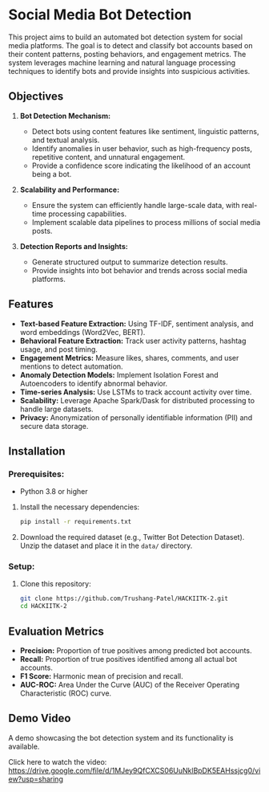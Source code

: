 # Social Media Bot Detection

This project aims to build an automated bot detection system for social media platforms. The goal is to detect and classify bot accounts based on their content patterns, posting behaviors, and engagement metrics. The system leverages machine learning and natural language processing techniques to identify bots and provide insights into suspicious activities.

## Objectives
1. **Bot Detection Mechanism:**
   - Detect bots using content features like sentiment, linguistic patterns, and textual analysis.
   - Identify anomalies in user behavior, such as high-frequency posts, repetitive content, and unnatural engagement.
   - Provide a confidence score indicating the likelihood of an account being a bot.

2. **Scalability and Performance:**
   - Ensure the system can efficiently handle large-scale data, with real-time processing capabilities.
   - Implement scalable data pipelines to process millions of social media posts.

3. **Detection Reports and Insights:**
   - Generate structured output to summarize detection results.
   - Provide insights into bot behavior and trends across social media platforms.

## Features
- **Text-based Feature Extraction:** Using TF-IDF, sentiment analysis, and word embeddings (Word2Vec, BERT).
- **Behavioral Feature Extraction:** Track user activity patterns, hashtag usage, and post timing.
- **Engagement Metrics:** Measure likes, shares, comments, and user mentions to detect automation.
- **Anomaly Detection Models:** Implement Isolation Forest and Autoencoders to identify abnormal behavior.
- **Time-series Analysis:** Use LSTMs to track account activity over time.
- **Scalability:** Leverage Apache Spark/Dask for distributed processing to handle large datasets.
- **Privacy:** Anonymization of personally identifiable information (PII) and secure data storage.

## Installation

### Prerequisites:
- Python 3.8 or higher

1. Install the necessary dependencies:
   ```bash
   pip install -r requirements.txt
   ```

2. Download the required dataset (e.g., Twitter Bot Detection Dataset).  
   Unzip the dataset and place it in the `data/` directory.
   
### Setup:
1. Clone this repository:
   ```bash
   git clone https://github.com/Trushang-Patel/HACKIITK-2.git
   cd HACKIITK-2

## Evaluation Metrics

- **Precision:** Proportion of true positives among predicted bot accounts.
- **Recall:** Proportion of true positives identified among all actual bot accounts.
- **F1 Score:** Harmonic mean of precision and recall.
- **AUC-ROC:** Area Under the Curve (AUC) of the Receiver Operating Characteristic (ROC) curve.

## Demo Video

A demo showcasing the bot detection system and its functionality is available.

Click here to watch the video:
https://drive.google.com/file/d/1MJey9QfCXCS06UuNklBpDK5EAHssjcg0/view?usp=sharing
